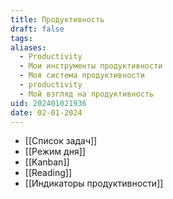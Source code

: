```yaml
---
title: Продуктивность
draft: false
tags: 
aliases:
  - Productivity
  - Мои инструменты продуктивности
  - Моя система продуктивности
  - productivity
  - Мой взгляд на продуктивность
uid: 202401021936
date: 02-01-2024
---
```

- [[Список задач]]
- [[Режим дня]]
- [[Kanban]]
- [[Reading]]
- [[Индикаторы продуктивности]]